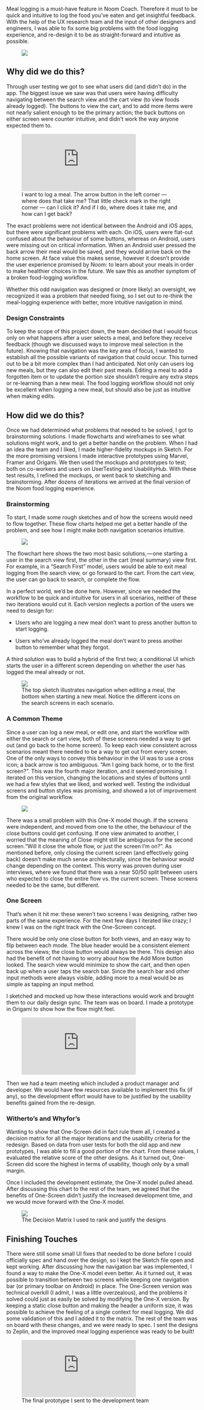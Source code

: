 Meal logging is a must-have feature in Noom Coach. Therefore it must to be quick and intuitive to log the food you’ve eaten and get insightful feedback. With the help of the UX research team and the input of other designers and engineers, I was able to fix some big problems with the food logging experience, and re-design it to be as straight-forward and intuitive as possible.

<figure class='folio_image' id='img1'>
	<a target='_blank'>
		<img src='../includes/portfolio_images/noom/noom_logging.jpg'>
	</a>
</figure>

## Why did we do this?

Through user testing we got to see what users did (and didn’t do) in the app. The biggest issue we saw was that users were having difficulty navigating between the search view and the cart view (to view foods already logged). The buttons to view the cart, and to add more items were not nearly salient enough to be the primary action; the back buttons on either screen were counter intuitive, and didn’t work the way anyone expected them to.

<figure class='folio_image' id='img2'>
	<iframe src="https://player.vimeo.com/video/157767468" frameborder="0" webkitallowfullscreen mozallowfullscreen allowfullscreen></iframe>
	<figcaption>I want to log a meal. The arrow button in the left corner — where does that take me? That little check mark in the right corner — can I click it? And if I do, where does it take me, and how can I get back?</figcaption>
</figure>

The exact problems were not identical between the Android and iOS apps, but there were significant problems with each. On iOS, users were flat-out confused about the behaviour of some buttons, whereas on Android, users were missing out on critical information. When an Android user pressed the back arrow their meal would be saved, and they would arrive back on the home screen. At face value this makes sense, however it doesn’t provide the user experience promised by Noom: to learn about your meals in order to make healthier choices in the future. We saw this as another symptom of a broken food-logging workflow.

Whether this odd navigation was designed or (more likely) an oversight, we recognized it was a problem that needed fixing, so I set out to re-think the meal-logging experience with better, more intuitive navigation in mind.

### Design Constraints

To keep the scope of this project down, the team decided that I would focus only on what happens after a user selects a meal, and before they receive feedback (though we discussed ways to improve meal selection in the future). Knowing that navigation was the key area of focus, I wanted to establish all the possible variants of navigation that could occur. This turned out to be a bit more complex than I had anticipated.
Not only can users log new meals, but they can also edit their past meals. Editing a meal to add a forgotten item or to update the portion size shouldn’t require any extra steps or re-learning than a new meal. The food logging workflow should not only be excellent when logging a new meal, but should also be just as intuitive when making edits.

## How did we do this?

Once we had determined what problems that needed to be solved, I got to brainstorming solutions. I made flowcharts and wireframes to see what solutions might work, and to get a better handle on the problem. When I had an idea the team and I liked, I made higher-fidelity mockups in Sketch. For the more promising versions I made interactive prototypes using Marvel, Framer and Origami. We then used the mockups and prototypes to test; both on co-workers and users on UserTesting and UsabilityHub. With these test results, I refined the mockups, or went back to sketching and brainstorming. After dozens of iterations we arrived at the final version of the Noom food logging experience.

### Brainstorming

To start, I made some rough sketches and of how the screens would need to flow together. These flow charts helped me get a better handle of the problem, and see how I might make both navigation scenarios intuitive.

<figure class='folio_image' id='img2'>
	<a target='_blank'>
		<img src='../includes/portfolio_images/noom/noom_logging-rough-flowchart.jpg'>
	</a>
<figcaption></figcaption>
</figure>

The flowchart here shows the two most basic solutions, — one starting a user in the search view first, the other in the cart (meal summary) view first. For example, in a “Search First” model, users would be able to exit meal logging from the search view, or go forward to the cart. From the cart view, the user can go back to search, or complete the flow.

In a perfect world, we’d be done here. However, since we needed the workflow to be quick and intuitive for users in all scenarios, neither of these two iterations would cut it. Each version neglects a portion of the users we need to design for:

- Users who are logging a new meal don’t want to press another button to start logging.

- Users who’ve already logged the meal don’t want to press another button to remember what they forgot.

A third solution was to build a hybrid of the first two; a conditional UI which starts the user in a different screen depending on whether the user has logged the meal already or not.

<figure class='folio_image' id='img2'>
	<a target='_blank'>
		<img src='../includes/portfolio_images/noom/noom_logging-va.jpg'>
	</a>
<figcaption>The top sketch illustrates navigation when editing a meal, the bottom when starting a new meal. Notice the different icons on the search screens in each scenario.</figcaption>
</figure>

### A Common Theme

Since a user can log a new meal, or edit one, and start the workflow with either the search or cart view, both of these screens needed a way to get out (and go back to the home screen). To keep each view consistent across scenarios meant there needed to be a way to get out from every screen. One of the only ways to convey this behaviour in the UI was to use a cross icon; a back arrow is too ambiguous. “Am I going back home, or to the first screen?”. This was the fourth major iteration, and it seemed promising. I iterated on this version, changing the locations and styles of buttons until we had a few styles that we liked, and worked well. Testing the individual screens and button styles was promising, and showed a lot of improvement from the original workflow.

<figure class='folio_image' id='img2'>
	<a target='_blank'>
		<img src='../includes/portfolio_images/noom/noom_logging-vc.png'>
	</a>
<figcaption></figcaption>
</figure>

There was a small problem with this One-X model though. If the screens were independent, and moved from one to the other, the behaviour of the close buttons could get confusing. If one view animated to another, I worried that the meaning of Close might still be ambiguous for the second screen.“Will it close the whole flow, or just the screen I’m on?”. As mentioned before, only closing the current screen (and effectively going back) doesn’t make much sense architecturally, since the behaviour would change depending on the context. This worry was proven during user interviews, where we found that there was a near 50/50 split between users who expected to close the entire flow vs. the current screen. These screens needed to be the same, but different.

### One Screen

That’s when it hit me: these weren’t two screens I was designing, rather two parts of the same experience. For the next few days I iterated like crazy; I knew I was on the right track with the One-Screen concept.

There would be only one close button for both views, and an easy way to flip between each mode. The blue header would be a consistent element across the views; the close button would always be there. This design also had the benefit of not having to worry about how the Add More button looked. The search view would minimize to show the cart, and then open back up when a user taps the search bar. Since the search bar and other input methods were always visible, adding more to a meal would be as simple as tapping an input method.

I sketched and mocked up how these interactions would work and brought them to our daily design sync. The team was on board. I made a prototype in Origami to show how the flow might feel.

<figure class='folio_image' id='img2'>
	<iframe src="https://player.vimeo.com/video/157767592" frameborder="0" webkitallowfullscreen mozallowfullscreen allowfullscreen></iframe>
<figcaption></figcaption>
</figure>

Then we had a team meeting which included a product manager and developer. We would have few resources available to implement this fix (if any), so the development effort would have to be justified by the usability benefits gained from the re-design.

### Witherto’s and Whyfor’s

Wanting to show that One-Screen did in fact rule them all, I created a decision matrix for all the major iterations and the usability criteria for the redesign. Based on data from user tests for both the old app and new prototypes, I was able to fill a good portion of the chart. From these values, I evaluated the relative score of the other designs. As it turned out, One-Screen did score the highest in terms of usability, though only by a small margin.

Once I included the development estimate, the One-X model pulled ahead. After discussing this chart to the rest of the team, we agreed that the benefits of One-Screen didn’t justify the increased development time, and we would move forward with the One-X model.

<figure class='folio_image' id='img2'>
	<a target='_blank'>
		<img src='../includes/portfolio_images/noom/noom_logging-matrix.png'>
	</a>
<figcaption>The Decision Matrix I used to rank and justify the designs</figcaption>
</figure>

## Finishing Touches

There were still some small UI fixes that needed to be done before I could officially spec and hand over the design, so I kept the Sketch file open and kept working. After discussing how the navigation bar was implemented, I found a way to make the One-X model even better. As it turned out, it was possible to transition between two screens while keeping one navigation bar (or primary toolbar on Android) in place. The One-Screen version was technical overkill (I admit, I was a little overzealous), and the problems it solved could just as easily be solved by modifying the One-X version. By keeping a static close button and making the header a uniform size, it was possible to achieve the feeling of a single context for meal logging. We did some validation of this and I added it to the matrix. The rest of the team was on board with these changes, and we were ready to spec. I sent the designs to Zeplin, and the improved meal logging experience was ready to be built!

<figure class='folio_image' id='img2'>
	<iframe src="https://player.vimeo.com/video/157767466" frameborder="0" webkitallowfullscreen mozallowfullscreen allowfullscreen></iframe>
<figcaption>The final prototype I sent to the development team</figcaption>
</figure>

